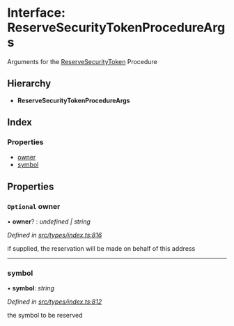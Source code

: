 # Interface: ReserveSecurityTokenProcedureArgs

Arguments for the [ReserveSecurityToken](../enums/_types_index_.proceduretype.md#reservesecuritytoken) Procedure

## Hierarchy

* **ReserveSecurityTokenProcedureArgs**

## Index

### Properties

* [owner](_types_index_.reservesecuritytokenprocedureargs.md#optional-owner)
* [symbol](_types_index_.reservesecuritytokenprocedureargs.md#symbol)

## Properties

### `Optional` owner

• **owner**? : *undefined | string*

*Defined in [src/types/index.ts:816](https://github.com/PolymathNetwork/polymath-sdk/blob/45453ad/src/types/index.ts#L816)*

if supplied, the reservation will be made on behalf of this address

___

###  symbol

• **symbol**: *string*

*Defined in [src/types/index.ts:812](https://github.com/PolymathNetwork/polymath-sdk/blob/45453ad/src/types/index.ts#L812)*

the symbol to be reserved
